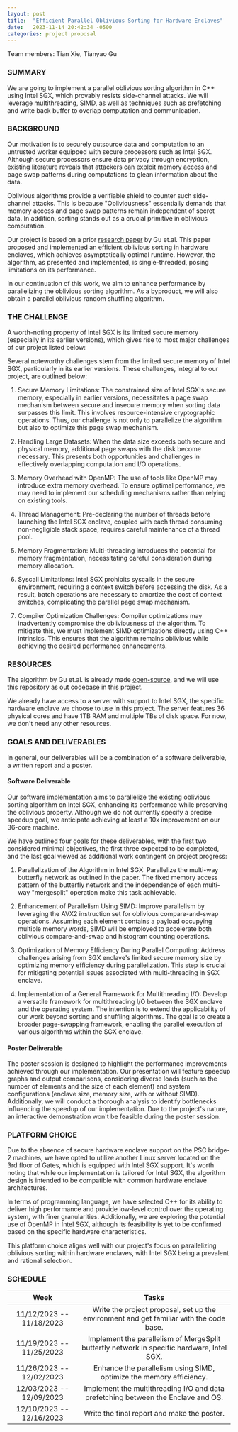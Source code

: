 ```yaml
---
layout: post
title:  "Efficient Parallel Oblivious Sorting for Hardware Enclaves"
date:   2023-11-14 20:42:34 -0500
categories: project proposal
---
```

Team members: Tian Xie, Tianyao Gu

### SUMMARY

We are going to implement a parallel oblivious sorting algorithm in C++ using Intel SGX, which provably resists side-channel attacks. We will leverage multithreading, SIMD, as well as techniques such as prefetching and write back buffer to overlap computation and communication.



### BACKGROUND

Our motivation is to securely outsource data and computation to an untrusted worker equipped with secure processors such as Intel SGX. Although secure processors ensure data privacy through encryption, existing literature reveals that attackers can exploit memory access and page swap patterns during computations to glean information about the data.

Oblivious algorithms provide a verifiable shield to counter such side-channel attacks. This is because "Obliviousness" essentially demands that memory access and page swap patterns remain independent of secret data. In addition, sorting stands out as a crucial primitive in oblivious computation.

Our project is based on a prior [research paper](https://eprint.iacr.org/2023/1258) by Gu et.al. This paper proposed and implemented an efficient oblivious sorting in hardware enclaves, which achieves asymptotically optimal runtime. However, the algorithm, as presented and implemented, is single-threaded, posing limitations on its performance.

In our continuation of this work, we aim to enhance performance by parallelizing the oblivious sorting algorithm. As a byproduct, we will also obtain a parallel oblivious random shuffling algorithm.


### THE CHALLENGE

A worth-noting property of Intel SGX is its limited secure memory (especially in its earlier versions), which gives rise to most major challenges of our project listed below:

Several noteworthy challenges stem from the limited secure memory of Intel SGX, particularly in its earlier versions. These challenges, integral to our project, are outlined below:

1. Secure Memory Limitations: The constrained size of Intel SGX's secure memory, especially in earlier versions, necessitates a page swap mechanism between secure and insecure memory when sorting data surpasses this limit. This involves resource-intensive cryptographic operations. Thus, our challenge is not only to parallelize the algorithm but also to optimize this page swap mechanism.

2. Handling Large Datasets: When the data size exceeds both secure and physical memory, additional page swaps with the disk become necessary. This presents both opportunities and challenges in effectively overlapping computation and I/O operations.

3. Memory Overhead with OpenMP: The use of tools like OpenMP may introduce extra memory overhead. To ensure optimal performance, we may need to implement our scheduling mechanisms rather than relying on existing tools.

4. Thread Management: Pre-declaring the number of threads before launching the Intel SGX enclave, coupled with each thread consuming non-negligible stack space, requires careful maintenance of a thread pool.

5. Memory Fragmentation: Multi-threading introduces the potential for memory fragmentation, necessitating careful consideration during memory allocation.

6. Syscall Limitations: Intel SGX prohibits syscalls in the secure environment, requiring a context switch before accessing the disk. As a result, batch operations are necessary to amortize the cost of context switches, complicating the parallel page swap mechanism.

7. Compiler Optimization Challenges: Compiler optimizations may inadvertently compromise the obliviousness of the algorithm. To mitigate this, we must implement SIMD optimizations directly using C++ intrinsics. This ensures that the algorithm remains oblivious while achieving the desired performance enhancements.


### RESOURCES

The algorithm by Gu et.al. is already made [open-source](https://github.com/odslib/oblsort), and we will use this repository as out codebase in this project.

We already have access to a server with support to Intel SGX, the specific hardware enclave we choose to use in this project. The server features 36 physical cores and have 1TB RAM and multiple TBs of disk space. For now, we don't need any other resources.



### GOALS AND DELIVERABLES

In general, our deliverables will be a combination of a software deliverable, a written report and a poster.

#### Software Deliverable

Our software implementation aims to parallelize the existing oblivious sorting algorithm on Intel SGX, enhancing its performance while preserving the oblivious property. Although we do not currently specify a precise speedup goal, we anticipate achieving at least a 10x improvement on our 36-core machine.

We have outlined four goals for these deliverables, with the first two considered minimal objectives, the first three expected to be completed, and the last goal viewed as additional work contingent on project progress:

1. Parallelization of the Algorithm in Intel SGX:
    Parallelize the multi-way butterfly network as outlined in the paper. The fixed memory access pattern of the butterfly network and the independence of each multi-way "mergesplit" operation make this task achievable.

2. Enhancement of Parallelism Using SIMD:
    Improve parallelism by leveraging the AVX2 instruction set for oblivious compare-and-swap operations. Assuming each element contains a payload occupying multiple memory words, SIMD will be employed to accelerate both oblivious compare-and-swap and histogram counting operations.

3. Optimization of Memory Efficiency During Parallel Computing:
    Address challenges arising from SGX enclave's limited secure memory size by optimizing memory efficiency during parallelization. This step is crucial for mitigating potential issues associated with multi-threading in SGX enclave.

4.  Implementation of a General Framework for Multithreading I/O:
    Develop a versatile framework for multithreading I/O between the SGX enclave and the operating system. The intention is to extend the applicability of our work beyond sorting and shuffling algorithms. The goal is to create a broader page-swapping framework, enabling the parallel execution of various algorithms within the SGX enclave.

#### Poster Deliverable

The poster session is designed to highlight the performance improvements achieved through our implementation. Our presentation will feature speedup graphs and output comparisons, considering diverse loads (such as the number of elements and the size of each element) and system configurations (enclave size, memory size, with or without SIMD). Additionally, we will conduct a thorough analysis to identify bottlenecks influencing the speedup of our implementation. Due to the project's nature, an interactive demonstration won't be feasible during the poster session.


### PLATFORM CHOICE

Due to the absence of secure hardware enclave support on the PSC bridge-2 machines, we have opted to utilize another Linux server located on the 3rd floor of Gates, which is equipped with Intel SGX support. It's worth noting that while our implementation is tailored for Intel SGX, the algorithm design is intended to be compatible with common hardware enclave architectures.

In terms of programming language, we have selected C++ for its ability to deliver high performance and provide low-level control over the operating system, with finer granularities. Additionally, we are exploring the potential use of OpenMP in Intel SGX, although its feasibility is yet to be confirmed based on the specific hardware characteristics.

This platform choice aligns well with our project's focus on parallelizing oblivious sorting within hardware enclaves, with Intel SGX being a prevalent and rational selection.


### SCHEDULE

|           Week           |                            Tasks                             |
| :----------------------: | :----------------------------------------------------------: |
| 11/12/2023 -- 11/18/2023 | Write the project proposal, set up the environment and get familiar with the code base. |
| 11/19/2023 -- 11/25/2023 | Implement the parallelism of MergeSplit butterfly network in specific hardware, Intel SGX. |
| 11/26/2023 -- 12/02/2023 | Enhance the parallelism using SIMD, optimize the memory efficiency. |
| 12/03/2023 -- 12/09/2023 | Implement the multithreading I/O and data prefetching between the Enclave and OS. |
| 12/10/2023 -- 12/16/2023 |         Write the final report and make the poster.          |

